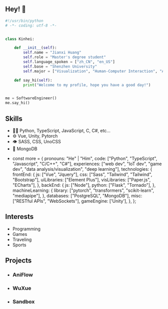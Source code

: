 <!--
**BENIMALS9/BENIMALS9** is a ✨ _special_ ✨ repository because its `README.md` (this file) appears on your GitHub profile.

Here are some ideas to get you started:

- 🔭 I’m currently working on ...
- 🌱 I’m currently learning ...
- 👯 I’m looking to collaborate on ...
- 🤔 I’m looking for help with ...
- 💬 Ask me about ...
- 📫 How to reach me: ...
- 😄 Pronouns: ...
- ⚡ Fun fact: ...
-->

## Hey! 👋
```python
#!/usr/bin/python
# -*- coding: utf-8 -*-


class Kinhei:

    def __init__(self):
        self.name = "Jianxi Huang"
        self.role = "Master's degree student"
        self.language_spoken = ["zh_CN", "en_US"]
        self.base = "Shenzhen University"
        self.major = ["Visualization", "Human-Computer Interaction", "Artificial Intelligence"]

    def say_hi(self):
        print("Welcome to my profile, hope you have a good day!")


me = SoftwareEngineer()
me.say_hi()
```

## Skills
- 👨‍💻 Python, TypeScript, JavaScript, C, C#, etc...
- ⚙️ Vue, Unity, Pytorch
- 👁️ SASS, CSS, UnoCSS
- 💽 MongoDB
+ const more = {
    pronouns: "He" | "Him",
    code: ["Python", "TypeScript", "Javascript", "C/C++", "C#"],
    experiences: ["web dev", "IoT dev", "game dev", "data analysis/visualization", "deep learning"],
    technologies: {
        frontEnd: {
            js: ["Vue", "Jquery"],
            css: ["Sass", "Tailwind", "Tailwind", "Bootstrap"],
            uiLibraries: ["Element Plus"],
            visLibraries: ["Paper.js", "ECharts"],
        },
        backEnd: {
            js: ["Node"],
            python: ["Flask", "Tornado"],
        },
        machineLearning: {
            library: ["pytorch", "transformers", "scikit-learn", "mediapipe"],
        },
        databases: ["PostgreSQL", "MongoDB"],
        misc: ["RESTful APIs", "WebSockets"],
        gameEngine: ['Unity'],
    },
};

## Interests
- Programming
- Games
- Traveling
- Sports

## Projects
- ### AniFlow


- ### WuXue


- ### Sandbox



